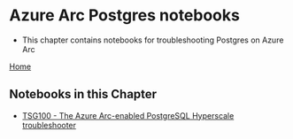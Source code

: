 # Azure Arc Postgres notebooks

- This chapter contains notebooks for troubleshooting Postgres on Azure Arc



[Home](../readme.md)

## Notebooks in this Chapter

 - [TSG100 - The Azure Arc-enabled PostgreSQL Hyperscale troubleshooter](../postgres/tsg100-troubleshoot-postgres.ipynb)
